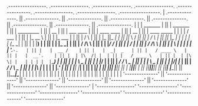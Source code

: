  .----------------.  .----------------.  .----------------.  .----------------.  .----------------.  .----------------.  .----------------.  .-----------------.
| .--------------. || .--------------. || .--------------. || .--------------. || .--------------. || .--------------. || .--------------. || .--------------. |
| |    _______   | || |  _______     | || |  _________   | || |      __      | || |  ___  ____   | || | ____    ____ | || |      __      | || | ____  _____  | |
| |   /  ___  |  | || | |_   __ \    | || | |_   ___  |  | || |     /  \     | || | |_  ||_  _|  | || ||_   \  /   _|| || |     /  \     | || ||_   \|_   _| | |
| |  |  (__ \_|  | || |   | |__) |   | || |   | |_  \_|  | || |    / /\ \    | || |   | |_/ /    | || |  |   \/   |  | || |    / /\ \    | || |  |   \ | |   | |
| |   '.___`-.   | || |   |  __ /    | || |   |  _|  _   | || |   / ____ \   | || |   |  __'.    | || |  | |\  /| |  | || |   / ____ \   | || |  | |\ \| |   | |
| |  |`\____) |  | || |  _| |  \ \_  | || |  _| |___/ |  | || | _/ /    \ \_ | || |  _| |  \ \_  | || | _| |_\/_| |_ | || | _/ /    \ \_ | || | _| |_\   |_  | |
| |  |_______.'  | || | |____| |___| | || | |_________|  | || ||____|  |____|| || | |____||____| | || ||_____||_____|| || ||____|  |____|| || ||_____|\____| | |
| |              | || |              | || |              | || |              | || |              | || |              | || |              | || |              | |
| '--------------' || '--------------' || '--------------' || '--------------' || '--------------' || '--------------' || '--------------' || '--------------' |
 '----------------'  '----------------'  '----------------'  '----------------'  '----------------'  '----------------'  '----------------'  '----------------' 
